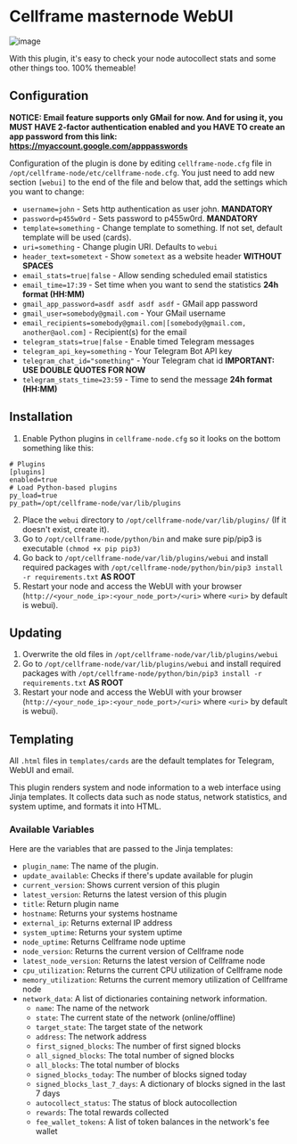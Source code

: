 # Cellframe masternode WebUI
![image](https://github.com/user-attachments/assets/818362e5-0fa6-4ee0-bb7b-16240c073829)

With this plugin, it's easy to check your node autocollect stats and some other things too. 100% themeable!

## Configuration

**NOTICE: Email feature supports only GMail for now. And for using it, you MUST HAVE 2-factor authentication enabled and you HAVE TO create an app password from this link:  https://myaccount.google.com/apppasswords**

Configuration of the plugin is done by editing `cellframe-node.cfg` file in `/opt/cellframe-node/etc/cellframe-node.cfg`. You just need to add new section `[webui]` to the end of the file and below that, add the settings which you want to change:

- `username=john` - Sets http authentication as user john. **MANDATORY**
- `password=p455w0rd` - Sets password to p455w0rd. **MANDATORY**  
- `template=something` - Change template to something. If not set, default template will be used (cards).
- `uri=something` - Change plugin URI. Defaults to `webui`
- `header_text=sometext` - Show `sometext` as a website header **WITHOUT SPACES**
- `email_stats=true|false` - Allow sending scheduled email statistics
- `email_time=17:39` - Set time when you want to send the statistics **24h format (HH:MM)**
- `gmail_app_password=asdf asdf asdf asdf` - GMail app password
- `gmail_user=somebody@gmail.com` - Your GMail username
- `email_recipients=somebody@gmail.com|[somebody@gmail.com, another@aol.com]` - Recipient(s) for the email
- `telegram_stats=true|false` - Enable timed Telegram messages
- `telegram_api_key=something` - Your Telegram Bot API key
- `telegram_chat_id="something"` - Your Telegram chat id **IMPORTANT: USE DOUBLE QUOTES FOR NOW**
- `telegram_stats_time=23:59` - Time to send the message **24h format (HH:MM)**

## Installation

1. Enable Python plugins in `cellframe-node.cfg` so it looks on the bottom something like this:
```
# Plugins
[plugins]
enabled=true
# Load Python-based plugins
py_load=true
py_path=/opt/cellframe-node/var/lib/plugins

```
2. Place the `webui` directory to `/opt/cellframe-node/var/lib/plugins/` (If it doesn't exist, create it).
3. Go to `/opt/cellframe-node/python/bin` and make sure pip/pip3 is executable `(chmod +x pip pip3)`
4. Go back to `/opt/cellframe-node/var/lib/plugins/webui` and install required packages with `/opt/cellframe-node/python/bin/pip3 install -r requirements.txt` **AS ROOT**
5. Restart your node and access the WebUI with your browser (`http://<your_node_ip>:<your_node_port>/<uri>` where `<uri>` by default is webui).

## Updating

1. Overwrite the old files in `/opt/cellframe-node/var/lib/plugins/webui`
2. Go to `/opt/cellframe-node/var/lib/plugins/webui` and install required packages with `/opt/cellframe-node/python/bin/pip3 install -r requirements.txt` **AS ROOT**
3. Restart your node and access the WebUI with your browser (`http://<your_node_ip>:<your_node_port>/<uri>` where `<uri>` by default is webui).

## Templating

All `.html` files in `templates/cards` are the default templates for Telegram, WebUI and email.

This plugin renders system and node information to a web interface using Jinja templates. It collects data such as node status, network statistics, and system uptime, and formats it into HTML.

### Available Variables

Here are the variables that are passed to the Jinja templates:

- `plugin_name`: The name of the plugin.
- `update_available`: Checks if there's update available for plugin
- `current_version`: Shows current version of this plugin
- `latest_version`: Returns the latest version of this plugin
- `title`: Return plugin name
- `hostname`: Returns your systems hostname
- `external_ip`: Returns external IP address
- `system_uptime`: Returns your system uptime
- `node_uptime`: Returns Cellframe node uptime
- `node_version`: Returns the current version of Cellframe node
- `latest_node_version`: Returns the latest version of Cellframe node
- `cpu_utilization`: Returns the current CPU utilization of Cellframe node
- `memory_utilization`: Returns the current memory utilization of Cellframe node
- `network_data`: A list of dictionaries containing network information.
  - `name`: The name of the network
  - `state`: The current state of the network (online/offline)
  - `target_state`: The target state of the network
  - `address`: The network address
  - `first_signed_blocks`: The number of first signed blocks
  - `all_signed_blocks`: The total number of signed blocks
  - `all_blocks`: The total number of blocks
  - `signed_blocks_today`: The number of blocks signed today
  - `signed_blocks_last_7_days`: A dictionary of blocks signed in the last 7 days
  - `autocollect_status`: The status of block autocollection
  - `rewards`: The total rewards collected
  - `fee_wallet_tokens`: A list of token balances in the network's fee wallet





